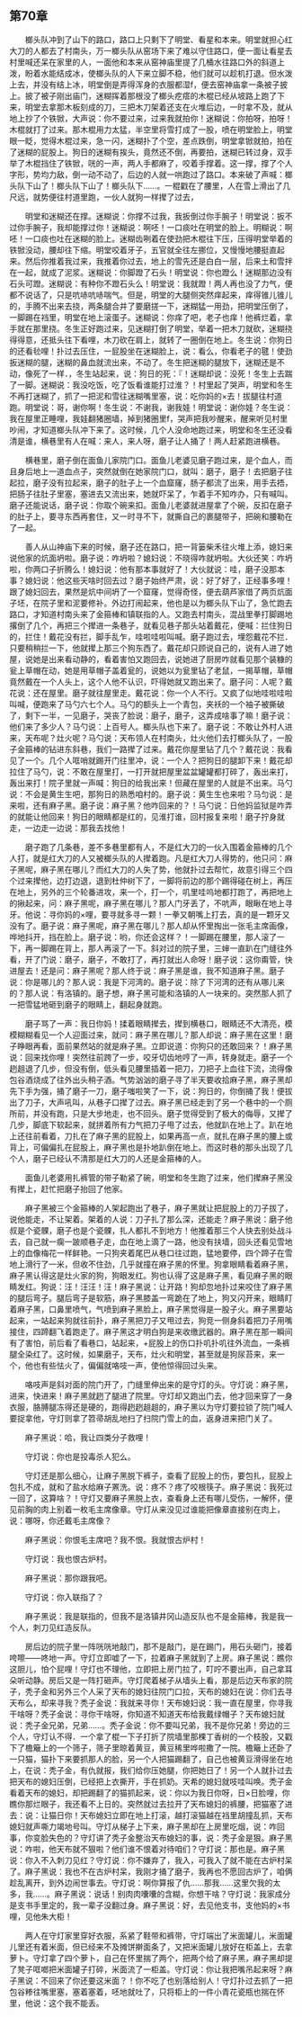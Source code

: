   

## 第70章

　　榔头队冲到了山下的路口，路口上只剩下了明堂、看星和本来。明堂就担心红大刀的人都去了村南头，万一榔头队从窑场下来了难以守住路口，便一面让看星去村里喊还呆在家里的人，一面他和本来从窑神庙里提了几桶水往路口外的斜道上泼，盼着水能结成冰，使榔头队的人下来立脚不稳，他们就可以趁机打退。但水泼上去，并没有结上冰，明堂倒是弄得浑身的衣服都湿f，便去窑神庙拿一条被子披上。披了被子刚出庙门，迷糊挥着那根没了榔头疙瘩的木棍已经从坡路上跑了下来，明堂去拿那木板刻成的刀，三把木刀架着还支在火堆后边，一时拿不及，就从地上抄了个铁锨，大声说：你不要过来，过来我就拍你！迷糊说：你拍呀，拍呀！木棍就打了过来。那木棍用力太猛，半空里将雪打成了一股，喷在明堂脸上，明堂眼一眨，觉得木棍过来，急一闪，迷糊扑了个空，差点跌倒，明堂拿锨就拍，拍在了迷糊的屁股上。狗日的迷糊有挨头，竟然还不倒，再要拍，迷糊已转过身，双手举了木棍挡住了铁锨，咣的一声，两人手都麻了，咬着手撑着。这一撑，撑了个人字形，势均力敌，倒一动不动了，后边的人就一哄跑过了路口。本来破了声喊：榔头队下山了！榔头队下山了！榔头队下……。一棍戳在了腰里，人在雪上滑出了几尺远，就势便往村道里跑，一伙人就狗一样撵了过去，

　　明堂和迷糊还在撑。迷糊说：你撑不过我，我扳倒过你手腕子！明堂说：扳不过你手腕子，我却能撑过你！迷糊说：啊呸！一口痰吐在明堂的脸上。明糊说：啊呸！一口痰也吐在迷糊的脸上。迷糊齿咧着在使劲把木棍往下压，压得明堂举着的铁锨没动，腰却往下缩。明堂咬着牙子，五官就全往左挪位，又慢慢地腰挺直起来。然后你推着我过来，我推着你过去，地上的雪先还是白白一层，后来土和雪拌在一起，就成了泥浆。迷糊说：你脚蹬了石头！明堂说：你也蹬么！迷糊那边没有石头可蹬。迷糊说：有种你不蹬石头么！明堂说：我就蹬！两人再也没了力气，便都不说话了，只是吭哧吭哧喘气。但是，明堂的大腿侧突然痒起来，痒得锥儿锥儿的，手腾不出来去挠，两条腿合并了要磨搓一下，迷糊猛一用劲，把明堂压倒了，一脚踢在裆里，明堂在地上滚蛋子。迷糊说：你痒了吧，老子也痒！他裤烂着，拿手就在那里挠。冬生正好跑过来，见迷糊打倒了明堂，举着一把木刀就砍，迷糊挠得得意，还抵头往下看哩，木刀砍在肩上，就转了一圈倒在地上。冬生说：你狗日的还看毜哩！扑过去压住，一屁股坐在迷糊脸上，说：看么，你看老子的毽！使劲扳迷糊的腿，迷糊的鼻血就流出来，不动了。冬生把迷糊的腿放下，迷糊还是不动，像死了一样．，冬生站起来，说：狗日的死：『！迷糊却说：没死！冬生上去踹了一脚。迷糊说：我没吃饭，吃了饭看谁能打过淮？！村里起了哭声，明堂和冬生不再打迷糊了，抓了一把泥和雪往迷糊嘴里塞，说：吃你妈的×去！拔腿往村道跑。明堂说：哥，谢你啊！冬生说：不谢我，谢我娃！明堂说：谢你娃？冬生说：我在屋里正睡哩，我娃翻猪圈墙，掉到猪圈里f，哭声把我吵醒来，醒来听见村里吵闹，才知道榔头队冲下来了。这时候，几个人没命地跑过来，明堂和冬生还没看清是谁，横巷里有人在喊：来人，来人呀，磨子让人捅了！两人赶紧跑进横巷。

　　横巷里，磨子倒在面鱼儿家院门口。面鱼儿老婆见磨子跑过来，是个血人，而且身后地上一道血点子，突然就倒在她家院门口，就叫：磨子，磨子！去把磨子往起拉，磨子没有拉起来，磨子的肚子上一个血窟窿，肠子都流了出来，用手去捂，把肠子往肚子里塞，塞进去又流出来，她就吓呆了，乍着手不知咋办，只有喊叫。磨子还能说话，磨子说：你取个碗来扣。面鱼儿老婆就进屋拿了个碗，反扣在磨子的肚子上，要寻东西再套住，又一时寻不下，就撕自己的裹腿带子，把碗和腰勒在了一起。

　　善人从山神庙下来的时候，磨子还在路口，把一背篓柴禾往火堆上添，媳妇来说他家的炕面坍啦。磨子说：咋坍啦？媳妇说：不晓得咋就坍啦。大伙还笑：咋坍啦，你两口子折腾么！媳妇说：他有那本事就好了！大伙就说：哇，磨子没那本事？媳妇说：他这些天啥时回去过？磨子始终严肃，说：好了好了，正经事多哩！跟了媳妇回去，果然是炕中间坍了一个窟窿，觉得奇怪，便去葫芦家借了两页炕面子坯，在院子里和泥要修补。外边打闹起来，他也是以为榔头队下山了，急忙跑去路口，才知道村南头来了金箍棒和镇联指的人。又跑去村南头，混战里拳打脚踢地撂倒了几个，再把三个撵进一条巷子，就看见巷子那头站着戴花，便喊：拦住狗日的，拦住！戴花没有拦，脚手乱乍，哇啦哇啦叫喊。磨子跑过去，埋怨戴花不拦．只要稍稍拦一下，他就撵上那三个狗东西了。戴花却只顾说自己的，说有人进了她屋，说她是出来看动静的，看着害怕又跑回去，说她进了厨房咋就看见那个装糠的瓮上草帽在动，她是用草帽子盖着瓮的，说她以为瓮里钻了老鼠，一揭草帽，草帽竟然戴在一个人头上，这个人他不认识，吓得她就又跑出来了。磨子问：人呢？戴花说：还在屋里。磨子就往屋里走。戴花说：你一个人不行。又疯了似地哇啦哇啦叫喊，便跑来了马勺六七个人。马勺的额头上一个青包，夹袄的一个袖子被撕破了，剩下一半，一见磨子，哭丧了脸说：磨子，磨子，这弄成啥事了嘛！磨子说：他们来了多少人？马勺说：上百号人。榔头队也下来了。磨子说：不敢让外村人进来，天布呢？灶火呢？马勺说：天布领人在村南头，灶火他们去打榔头队了，一股子金箍棒的钻进东斜巷，我们一路撵了过来。戴花你屋里钻了几个？戴花说：我看见了一个。几个人哐哨就踢开门往里冲，说：一个人？把狗日的腿卸下来！戴花却拉住了马勺，说：不敢在屋里打，一打开就把屋里盆盆罐罐都打碎了，轰出来打，轰出来打！院子里就一声喊：狗日的给我出来！但藏在屋里的人就是不出来。马勺说：不会是黄生生吧，那狗日的熟悉咱村的。磨子说：黄生生也来啦？马匀说：是来啦，还有麻子黑。磨子说：麻子黑？他咋回来的？！马勺说：日他妈监狱是咋弄的就能让他回来！狗日的眼睛都是红的，见淮打谁，回村报复来啦！磨子拧身就走，一边走一边说：那我去找他！

　　磨子跑了几条巷，差不多巷里都有人，不是红大刀的一伙入围着金箍棒的几个人打，就是红大刀的人又被榔头队的人撵着跑。凡是红大刀人得势的，他只问：麻子黑呢，麻子黑在哪儿？而红大刀的人失了势，他就扑过去帮忙，故意引得三个四个过来撵他，边打边退，退到杜仲树下了，一脚将前边的那个踢得碰在树上，再压在地上，另外的三个轮番进攻，来一个，打一个，叽里哇呜地都打跑了，再把地上的揪起来，问：麻子黑呢，麻子黑在哪儿？那人门牙丢了，不吭声，眼瞅在地上寻牙。他说：寻你妈的×哩，要寻就多寻一颗！一拳又朝嘴上打去，真的是一颗牙又没有了。磨子说：麻子黑呢，麻子黑在哪儿？那人却从怀里掏出一张毛主席画像，哗地抖开，挡在脸上。磨子说：哟，你还会这样？！一脚踢在腰里，那人滚了一下，再一脚踢在背上，那人再滚了一下。斜对过的院子里，三婶一直趴在门缝往外看，开了门说：磨子，磨子，不敢打了，再打就出人命呀！磨子说：这你甭管，快进屋去！还是问：麻子黑呢？那人终于说：麻子黑是谁，我不知道麻子黑。磨子说：你是哪儿的？那人说：我是下河湾的。磨子说：除了下河湾的还有从哪儿来的？那人说：有洛镇的。磨子想，麻子黑可能和洛镇的人一块来的。突然那人抓了一把雪猛地砸到磨子的眼睛上，翻起身就跑。

　　磨子骂了一声：我日你妈！揉着眼睛撵去，撵到横巷口，眼睛还不大清亮，模模糊糊看见一个人迎面过来，就问：麻子黑在哪儿？那人却说：麻子黑在这里！磨子睁眼再看，面前果然站的就是麻子黑。立即说道：你狗只的还敢回来？！麻子黑说：回来找你哩！突然往前跨了一步，咬牙切齿地哼了一声，转身就走。磨子一个趔趄退了几步，但没有倒，低头看见腰里插着一把刀，刀把子上血往下流，流得像包谷酒烧成了往外出头稍子酒。气势汹汹的磨子寻了半天要收拾麻子黑，麻子黑却先下手为强，捅了磨子一刀，磨子嗤啦笑了一下，说：狗日的，你倒捅了我！便拔出了刀子，大声吼叫，从巷子口撵了过去。麻子黑已经走到了另一个巷中的一个厕所前，并没有跑，只是大步地走，也不回头。磨子觉得受到了极大的侮辱，又撵了几步，脚底下软起来，就拼着所有力气把刀子甩了过去，他就趴在地上了。趴在地上还往前看着，刀扎在了麻子黑的屁股上，如果再高一点，就扎在麻子黑的腰上或背上，可偏偏扎在屁股上，麻子黑也是扑地趴倒在地上。而这时巷的那头出现了几个人，磨子已经认不清那是红大刀的人还是金箍棒的人。

　　面鱼儿老婆用扎裤管的带子勒紧了碗，明堂和冬生跑了过来，他们撵麻子黑没有撵上，赶忙把磨子抬回了他家。

　　麻子黑被三个金箍棒的人架起跑出了巷子，麻子黑就让把屁股上的刀子拔了，说他能走，不让架着。架着的人说：刀子扎了那么深，还能走？麻子黑说：磨子他叔是个瓷髁，磨子也是个瓷髁，扎人都扎不到地方！他推着那三个人快去别处战斗去，自己就一瘸一跛顺巷子走，血在地上滴了一路，他没有扶墙，回头还看见雪地上的血像梅花一样鲜艳。一只狗夹着尾巴从巷口往过跑，猛地要停，四个蹄子在雪地上滑行了一米，但收不住劲，几乎就撞在麻子黑的怀里。狗拿眼睛看着麻子黑，麻子黑认得这是灶火家的狗，狗眼发红。狗也认得了这是麻子黑，看见麻子黑的眼睛发红。狗说：汪！汪汪！汪！麻子黑说：让开路！狗却忽地扑过来咬住了麻子黑的腿后弯子。腿后弯子是软筋，麻子黑膝盖一弯跪在了地上，狗又闪开来，眼睛盯着麻子黑，口鼻里喷气，气喷到麻子黑脸上，麻子黑觉得是一股子火。麻子黑要站起来，一站起来狗就往前扑，麻子黑把刀子又甩过去，狗竞一侧身斜着把刀子用嘴接住，四蹄翻飞着跑走了。麻子黑这才明白狗是来收缴武器的。麻子黑在那一瞬间有了害怕，前后看了看巷口，站起来，+屁股上的伤口扑叽扑叽往外流血，一条裤腿全染红了。这时候，如果磨子，天布，灶火和明堂，甚至就是狗尿苔来，来一个，他也有些怯火了，偏偏就咯吱一声，使他惊得回过头来。

　　咯吱声是斜对面的院门开了，门缝里伸出来的是守灯的头。守灯说：麻子黑，进来，快进来！麻子黑就趔了腿进了院里。守灯却又跑出门去，他才回来穿了一身衣服，胳膊腿冻得还是硬的，跑得趔趔趄趄的，麻子黑以为守灯要拉锁了院门喊人要捉拿他，守灯则拿了笤帚胡乱地扫了扫院门雪上的血，返身进来把门关了。

　　麻子黑说：哈，我让四类分子救哩！

　　守灯说：你也是投毒杀人犯么。

　　守灯还是那么细心，让麻子黑脱下裤子，查看了屁股上的伤，要包扎，屁股上包扎不成，就和了盐水给麻子罴洗。说：疼不？疼了咬根筷子。麻子黑说：我死过一回了，这算啥？！守灯又要麻子黑脱上衣，查看身上还有哪儿受伤，一解怀，便见前胸的肉上别着一枚毛主席像章。守灯从来没见过谁能把像章直接别在肉上，说：哪呀，你还戴毛主席像？

　　麻子黑说：你恨毛主席吧？我不恨。我就恨古炉村！

　　守灯说：我也恨古炉村。

　　麻子黑说：那你跟我吧。

　　守灯说：你入联指了？

　　麻子黑说：我是联指的，但我不是洛镇井冈山造反队也不是金箍棒，我是我一个人，刺刀见红造反队。

　　房后边的院子里一阵咣咣地敲门，那不是敲门，是在踢门，用石头砸门，接着咵嚓——咚地一声。守灯立即嘘了一下，拉着麻子黑就到了上房。麻子黑说：瞧你这胆儿，怕个屁哩！守灯也不理他，立即把上房门拉了，叮咛不要出声，自己拿耳朵听动静。房后又是一阵打砸声。守灯爬着梯子从墙头上看，那是后边天布家的院子，秃子金和另外三个人采了天布的媳妇往院门口拉，天布的媳妇在说：你们去寻天布么，却来寻我？秃子金说：我就来寻你！天布媳妇说：我一直在屋里，你寻我干啥呀？秃子金说：寻你干啥呀，你知道不知道天布给我戴绿帽子？天布媳妇就说：秃子金兄弟，兄弟……。秃子金说：你不要叫兄弟，我不是你兄弟！旁边的三个人，守灯认不得．一个拿了棍一下子打折了院墙里那棵丁香树的一个枝股，又戳下了檐簸上的一个筛子，筛子里晾着黄豆，黄豆稀里哗啦撒了一院。檐簸上还卧了一只猫，猫扑下来要抓那人的脸，另一个人把猫踢翻了，自己也被黄豆滑得坐在地上，在说：秃子金，有仇就报，我们给你压她腿，你把她日了！另一个人就扑过去把天布的媳妇压倒，已经把上衣撕开，手在抓奶。天希的媳妇就吱哇叫唤。秃子金看着天布的媳妇，却把踢翻了的猫抓起来，说：你以为我日你呀，日×日脸哩，你瞧你那烂眼子，我还看不上日的。突然就过去拉开了天布媳妇的裤腰，把猫塞了进去：说：让猫日你！天布媳妇立即在地上打滚，越打滚猫越在裆里胡撞乱抓，天布媳妇就声嘶力竭地号叫。守灯从梯子上下来，麻子黑却在上房里吃烟，说：咋回事，你变脸失色的？守灯讲了秃子金整治天布媳妇的事，说：秃子金是狠。麻子黑说：咋啦，他天布就不狠啦？他们谁不恨着对待咱们？守灯说：那也是。麻子黑说：你入不入刺刀见红？守灯说：你不嫌弃了，我入，可我入了就不能在古炉村呆了。麻子黑说：我也不在古炉村呆，我刚才捅了磨子，我再也不愿回古炉了，咱俩趁乱离开，到外边闹世事去。守灯说：啊你算报了仇……那我……这里欠我的太多，我……。麻子黑说：说话！别肉肉囔囔的含糊，你想干啥？守灯说：我家成分是支书手里定的，我一辈子没翻过身。麻子黑说：好，去见他支书，支他妈的×书哩，见他朱大柜！

　　两人在守灯家里穿好衣服，系紧了鞋带和裤带，守灯端出了米面罐儿，米面罐儿里还有着米面，但已经来不及摊饼擀面条了，又把米面罐儿放好在柜盖上，去拿萝卜。守灯拿了四个萝卜，自己在怀里揣了两个，把两个给了麻子黑，麻子黑却提了凳子哐啷把米面罐子打碎，米面流了一柜盖。守灯说：你让我把嘴吊起来呀？麻子黑说：不回来了你还要这米面？！你不吃了也别落给别人！守灯扑过去抓了一把包谷糁往嘴里塞，塞着塞着，呸地就吐了，只将柜上的一件小青花瓷瓶也揣在怀里，他说：这个我不能丢。
